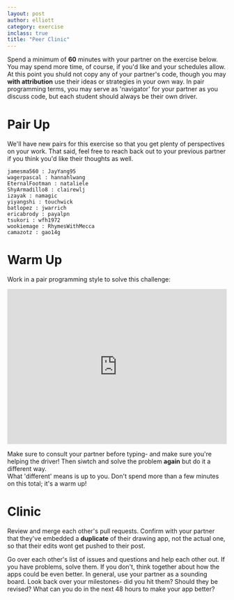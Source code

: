 ```yaml
---
layout: post
author: elliott
category: exercise
inclass: true
title: "Peer Clinic"
---
```


Spend a minimum of **60** minutes with your partner on the exercise below.  You may spend more time, of course, if you'd like and your schedules allow.  At this point you shuld not copy any of your partner's code, though you may **with attribution** use their ideas or strategies in your own way.  In pair programming terms, you may serve as 'navigator' for your partner as you discuss code, but each student should always be their own driver.

# Pair Up

We'll have new pairs for this exercise so that you get plenty of perspectives on your work.  That said, feel free to reach back out to your previous partner if you think you'd like their thoughts as well.

```
jamesma560 : JayYang95
wagerpascal : hannahlwang
EternalFootman : nataliele
ShyArmadillo8 : clairewlj
izayak : namagic
yiyangshi : touchwick
batlopez : jwarrich
ericabrody : payalpn
tsukori : wfh1972
wookiemage : RhymesWithMecca
camazotz : gao14g
```

# Warm Up

Work in a pair programming style to solve this challenge:

<iframe src="https://trinket.io/embed/python/66f413ec03" width="100%" height="356" frameborder="0" marginwidth="0" marginheight="0" allowfullscreen></iframe>

Make sure to consult your partner before typing- and make sure you're helping the driver!  Then siwtch and solve the problem **again** but do it a different way.  
What 'different' means is up to you.  Don't spend more than a few minutes on this total; it's a warm up!

# Clinic

Review and merge each other's pull requests.  Confirm with your partner that they've embedded a **duplicate** of their drawing app, not the actual one, so that their edits wont get pushed to their post.

Go over each other's list of issues and questions and help each other out.  If you have problems, solve them.  If you don't, think together about how the apps could be even better.  In general, use your partner as a sounding board.  Look back over your milestones- did you hit them?  Should they be revised?  What can you do in the next 48 hours to make your app better?

